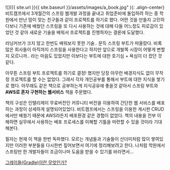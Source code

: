 ![]({{ site.url }}{{ site.baseurl }}/assets/images/a_book.jpg" ){: .align-center}
비트캠프에서 3개월간의 스프링 웹개발 과정을 끝내고 취업준비에 돌입하려 하는 중 학원에서 만난 맘이 맞는 친구들과 같이 프로젝트를 하기로 했다. 어떤 것을 만들지 고민하다보니 기존에 배웠던 스프링을 또 다시 사용하는 것에 대해 다들 어느정도 피로감이 있었던 것 같아 새로운 기술을 배워서 프로젝트를 진행하자는 결론에 도달했다.

러닝커브가 크지 않고 한번도 배워보지 못한 기술.. 문득 스프링 부트가 떠올랐다. 비록 많은 회사들이 아직까지 스프링을 사용한다고 하지만 앞으로 개발쪽 시장이 어떻게 변할지 모르니까.. 라는 마음도 있었지만 이보다는 부트에 대한 호기심 + 욕심이 더 컸던 것 같다.

아무튼 스프링 부트 프로젝트를 하기로 결정! 했지만 당장 아무런 배경지식도 없이 무작정 프로젝트를 할 수는 없었다. 그래서 각자 개인공부를 통해서 부트에 대한 지식을 쌓기로 했다. 아무래도 같은 책으로 공부하는게 지식공유에 좋을것 같아서 스프링 부트와 **AWS로 혼자 구현하는 웹서비스** 책을 주문했다.

책의 구성은 인텔리제이 무료버전인 커뮤니티 버전을 이용하여 간단한 웹 서비스를 배포하는 과정이 상세하게 설명되어있었다. 비트캠프에서는 스프링을 이용한 게시판 CRUD 에서만 배웠기 때문에 AWS라든지 배포환경 같은 경험이 없었다. 책의 내용을 전부 이해하면 실무에서 사용하는 배포 프로세스를 이해할 기틀을 마련할 수 있을 것이라 기대해본다.

필자는 현재 이 책을 한번 독파했다. 모르는 개념들과 기술들이 산더미처럼 많이 쌓여있지만 이러한 부분들을 다시한번 짚어보면서 여기에 정리해보려고 한다. 나처럼 학원에서 스프링만 한 개발자들이 조금이나마 도움을 받을 수 있기를 바라면서...

[그레이들(Gradle)이란 무엇인가?](https://naldal.github.io/%EA%B7%B8%EB%9E%98%EC%9D%B4%EB%93%A4(Gradle)%EC%9D%B4%EB%9E%80-%EB%AC%B4%EC%97%87%EC%9D%B8%EA%B0%80/)
